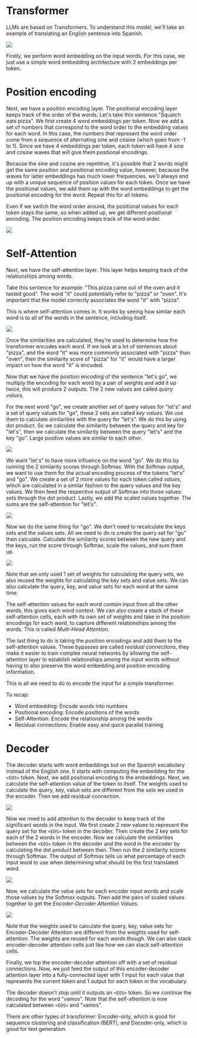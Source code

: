 # Transformer

LLMs are based on Transformers. To understand this model, we'll take an example of translating an English sentence into Spanish.

![](./Assets/transformer-model-diagram.png)

Firstly, we perform word embedding on the input words. For this case, we just use a simple word embedding architecture with 2 embeddings per token.

# Position encoding

Next, we have a position encoding layer. The positional encoding layer keeps track of the order of the words. Let's take this sentence "Squatch eats pizza". We first create 4 word embeddings per token. Now we add a set of numbers that correspond to the word order to the embedding values for each word. In this case, the numbers that represent the word order come from a sequence of alternating sine and cosine (which goes from -1 to 1). Since we have 4 embeddings per token, each token will have 4 sine and cosine waves that will give them positional encodings.

Because the sine and cosine are repetitive, it's possible that 2 words might get the same position and positional encoding value, however, because the waves for latter embeddings has much lower frequencies, we'll always end up with a unique sequence of position values for each token. Once we have the positional values, we add them up with the word embeddings to get the positional encoding for the word. Repeat this for all tokens.

Even if we switch the word order around, the positional values for each token stays the same, so when added up, we get different positional encoding. The position encoding keeps track of the word order.

![](./Assets/positional-encoding-transformer.png)

# Self-Attention

Next, we have the self-attention layer. This layer helps keeping track of the relationships among words.

Take this sentence for example: "This pizza came out of the oven and it tasted good". The word "it" could potentially refer to "pizza" or "oven". It's important that the model correctly associates the word "it" with "pizza".

This is where self-attention comes in. It works by seeing how similar each word is to all of the words in the sentence, including itself.

![](./Assets/self-attention-sentence-example.png)

Once the similarities are calculated, they're used to determine how the transformer encodes each word. If we look at a lot of sentences about "pizza", and the word "it" was more commonly associated with "pizza" than "oven", then the similarity score of "pizza" for "it" would have a larger impact on how the word "it" is encoded.

Now that we have the position encoding of the sentence "let's go", we multiply the encoding for each word by a pair of weights and add it up twice, this will produce 2 outputs. The 2 new values are called *query values*. 

For the next word "go", we create another set of query values for "let's" and a set of query values for "go", these 2 sets are called *key values*. We use them to calculate similarities with the query for "let's". We do this by using dot product. So we calculate the similarity between the query and key for "let's", then we calculate the similarity between the query "let's" and the key "go". Large positive values are similar to each other.

![](./Assets/self-attention-transformer-diagram.png)

We want "let's" to have more influence on the word "go". We do this by running the 2 similarity scores through Softmax. With the Softmax output, we want to use them for the actual encoding process of the tokens "let's" and "go". We create a set of 2 more values for each token called *values*, which are calculated in a similar fashion to the query values and the key values. We then feed the respective output of Softmax into those values sets through the dot product. Lastly, we add the scaled values together. The sums are the self-attention for "let's".

![](./Assets/self-attention-full-transformer-diagram.png)

Now we do the same thing for "go". We don't need to recalculate the keys sets and the values sets. All we need to do is create the query set for "go" then calculate. Calculate the similarity scores between the new query and the keys, run the score through Softmax, scale the values, and sum them up.

![](./Assets/self-attention-for-next-word-transformer-diagram.png)

Note that we only used 1 set of weights for calculating the query sets, we also reused the weights for calculating the key sets and value sets. We can also calculate the query, key, and value sets for each word at the same time.

The self-attention values for each word contain input from all the other words, this gives each word context. We can also create a stack of these self-attention cells, each with its own set of weights and take in the position encodings for each word, to capture different relationships among the words. This is called *Multi-Head Attention*.

The last thing to do is taking the position encodings and add them to the self-attention values. These bypasses are called *residual connections*, they make it easier to train complex neural networks by allowing the self-attention layer to establish relationships among the input words without having to also preserve the word embedding and position encoding information.

This is all we need to do to encode the input for a simple transformer.

To recap:
- Word embedding: Encode words into numbers
- Positional encoding: Encode positions of the words
- Self-Attention: Encode the relationship among the words
- Residual connections: Enable easy and quick parallel training

# Decoder

The decoder starts with word embeddings but on the Spanish vocabulary instead of the English one. It starts with computing the embedding for the `<EOS>` token. Next, we add positional encoding to the embeddings. Next, we calculate the self-attention value of the token to itself. The weights used to calculate the query, key, value sets are different from the sets we used in the encoder. Then we add residual connection.

![](./Assets/decoder-self-attention-layer-transformer.png)

Now we need to add attention to the decoder to keep track of the significant words in the input. We first create 2 new values to represent the query set for the `<EOS>` token in the decoder. Then create the 2 key sets for each of the 2 words in the encoder. Now we calculate the similarities between the `<EOS>` token in the decoder and the word in the encoder by calculating the dot product between then. Then run the 2 similarity scores through Softmax. The output of Softmax tells us what percentage of each input word to use when determining what should be the first translated word. 

![](./Assets/decoder-attention-key-query-similarity-diagram.png)

Now, we calculate the value sets for each encoder input words and scale those values by the Softmax outputs. Then add the pairs of scaled values together to get the *Encoder-Decoder Attention Values*.

![](./Assets/encoder-decoder-attention-values-calculation.png)

Note that the weights used to calculate the query, key, value sets for Encoder-Decoder Attention are different from the weights used for self-attention. The weights are reused for each words though. We can also stack encoder-decoder attention cells just like how we can stack self-attention cells.

Finally, we top the encoder-decoder attention off with a set of residual connections. Now, we just feed the output of this encoder-decoder attention layer into a fully-connected layer with 1 input for each value that represents the current token and 1 output for each token in the vocabulary.

The decoder doesn't stop until it outputs an `<EOS>` token. So we continue the decoding for the word "vamos". Note that the self-attention is now calculated between `<EOS>` and "vamos".

There are other types of transformer: Encoder-only, which is good for sequence clustering and classification (BERT), and Decoder-only, which is good for text generation.